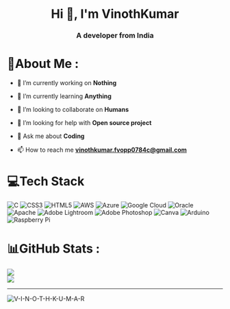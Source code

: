 <h1 align="center">Hi 👋, I'm VinothKumar</h1>
<h3 align="center">A developer from India</h3>

# 💫About Me :

- 🔭 I’m currently working on **Nothing**

- 🌱 I’m currently learning **Anything**

- 👯 I’m looking to collaborate on **Humans**

- 🤝 I’m looking for help with **Open source project**

- 💬 Ask me about **Coding**

- 📫 How to reach me **vinothkumar.fvopp0784c@gmail.com**

# 💻Tech Stack
![C](https://img.shields.io/badge/c-%2300599C.svg?style=for-the-badge&logo=c&logoColor=white) ![CSS3](https://img.shields.io/badge/css3-%231572B6.svg?style=for-the-badge&logo=css3&logoColor=white) ![HTML5](https://img.shields.io/badge/html5-%23E34F26.svg?style=for-the-badge&logo=html5&logoColor=white) ![AWS](https://img.shields.io/badge/AWS-%23FF9900.svg?style=for-the-badge&logo=amazon-aws&logoColor=white) ![Azure](https://img.shields.io/badge/azure-%230072C6.svg?style=for-the-badge&logo=azure-devops&logoColor=white) ![Google Cloud](https://img.shields.io/badge/Google%20Cloud-%234285F4.svg?style=for-the-badge&logo=google-cloud&logoColor=white) ![Oracle](https://img.shields.io/badge/Oracle-F80000?style=for-the-badge&logo=oracle&logoColor=white) ![Apache](https://img.shields.io/badge/apache-%23D42029.svg?style=for-the-badge&logo=apache&logoColor=white) ![Adobe Lightroom](https://img.shields.io/badge/Adobe%20Lightroom-31A8FF.svg?style=for-the-badge&logo=Adobe%20Lightroom&logoColor=white) ![Adobe Photoshop](https://img.shields.io/badge/adobephotoshop-%2331A8FF.svg?style=for-the-badge&logo=adobephotoshop&logoColor=white) ![Canva](https://img.shields.io/badge/Canva-%2300C4CC.svg?style=for-the-badge&logo=Canva&logoColor=white) ![Arduino](https://img.shields.io/badge/-Arduino-00979D?style=for-the-badge&logo=Arduino&logoColor=white) ![Raspberry Pi](https://img.shields.io/badge/-RaspberryPi-C51A4A?style=for-the-badge&logo=Raspberry-Pi)
# 📊GitHub Stats :
![](https://github-readme-stats.vercel.app/api?username=V-I-N-O-T-H-K-U-M-A-R&theme=prussian&hide_border=false&include_all_commits=true&count_private=false)<br/>
![](https://github-readme-streak-stats.herokuapp.com/?user=V-I-N-O-T-H-K-U-M-A-R&theme=prussian&hide_border=false)<br/>

---
<p align="left"> <img src="https://komarev.com/ghpvc/?username=V-I-N-O-T-H-K-U-M-A-R&label=Profile%20views&color=0e75b6&style=flat" alt="V-I-N-O-T-H-K-U-M-A-R" /> </p>
